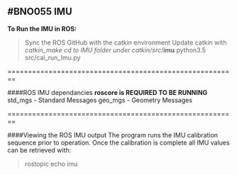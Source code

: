 #BNO055 IMU
-------------------------------------------------------


**To Run the IMU in ROS:**
>Sync the ROS GitHub with the catkin environment
>Update catkin with *catkin_make*
>*cd to IMU folder under catkin/src*/**imu**
>python3.5 src/cal_run_Imu.py

========================================================

####ROS IMU dependancies
**roscore is REQUIRED TO BE RUNNING**
std_mgs - Standard Messages
geo_mgs - Geometry Messages

========================================================

####Viewing the ROS IMU output
The program runs the IMU calibration sequence prior to operation. Once the calibration is complete all IMU values can be retrieved with:

>rostopic echo imu
